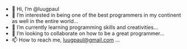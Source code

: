 - 👋 Hi, I’m @luugpaul
- 👀 I’m interested in being one of the best programmers in my continent as well in the entire world...
- 🌱 I’m currently learning programming skills and creativities...
- 💞️ I’m looking to collaborate on how to be a great programmer...
- 📫 How to reach me, luugpaul@gmail.com ...

<!---
luugpaul/luugpaul is a ✨ special ✨ repository because its `README.md` (this file) appears on your GitHub profile.
You can click the Preview link to take a look at your changes.
--->
